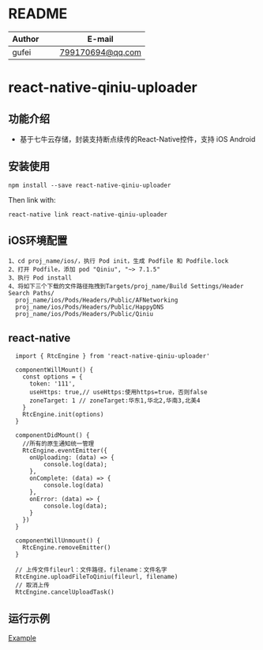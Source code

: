 # README
| Author        |     E-mail      |
| ------------- |:---------------:|
| gufei         | 799170694@qq.com|

# react-native-qiniu-uploader

## 功能介绍

- 基于七牛云存储，封装支持断点续传的React-Native控件，支持 iOS Android

## 安装使用

 `npm install --save react-native-qiniu-uploader`

Then link with:

 `react-native link react-native-qiniu-uploader`
 
 ## iOS环境配置
```
1、cd proj_name/ios/，执行 Pod init，生成 Podfile 和 Podfile.lock
2、打开 Podfile，添加 pod "Qiniu", "~> 7.1.5"
3、执行 Pod install
4、将如下三个下载的文件路径拖拽到Targets/proj_name/Build Settings/Header Search Paths/
  proj_name/ios/Pods/Headers/Public/AFNetworking
  proj_name/ios/Pods/Headers/Public/HappyDNS
  proj_name/ios/Pods/Headers/Public/Qiniu
```
## react-native
```
  import { RtcEngine } from 'react-native-qiniu-uploader'
  
  componentWillMount() {
    const options = {
      token: '111',
      useHttps: true,// useHttps:使用https=true，否则false
      zoneTarget: 1 // zoneTarget:华东1,华北2,华南3,北美4
    }
    RtcEngine.init(options)
  }

  componentDidMount() {
    //所有的原生通知统一管理
    RtcEngine.eventEmitter({
      onUploading: (data) => {
          console.log(data);
      },
      onComplete: (data) => {
          console.log(data)
      },
      onError: (data) => {
          console.log(data);
      }
    })
  }

  componentWillUnmount() {
    RtcEngine.removeEmitter()
  }
  
  // 上传文件fileurl：文件路径，filename：文件名字
  RtcEngine.uploadFileToQiniu(fileurl, filename)
  // 取消上传
  RtcEngine.cancelUploadTask()       
```

## 运行示例

[Example](https://github.com/midas-gufei/react-native-qiniu-uploader-demo)


